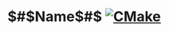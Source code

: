 # $#$Name$#$ [![CMake](https://img.shields.io/github/actions/workflow/status/kiddersmxj/$#$name$#$/cmake.yml?style=for-the-badge)](https://github.com/kiddersmxj/$#$name$#$/actions/workflows/cmake.yml)

